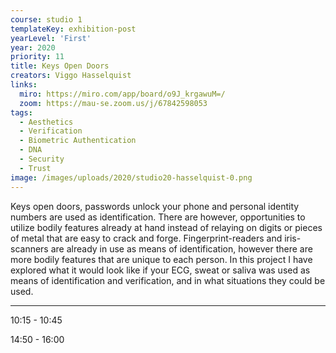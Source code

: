```yaml
---
course: studio 1
templateKey: exhibition-post
yearLevel: 'First'
year: 2020
priority: 11
title: Keys Open Doors
creators: Viggo Hasselquist
links:
  miro: https://miro.com/app/board/o9J_krgawuM=/
  zoom: https://mau-se.zoom.us/j/67842598053 
tags:
  - Aesthetics
  - Verification 
  - Biometric Authentication 
  - DNA
  - Security
  - Trust
image: /images/uploads/2020/studio20-hasselquist-0.png
---
```


Keys open doors, passwords unlock your phone and personal identity numbers are used as identification. There are however, opportunities to utilize bodily features already at hand instead of relaying on digits or pieces of metal that are easy to crack and forge. Fingerprint-readers and iris-scanners are already in use as means of identification, however there are more bodily features that are unique to each person. In this project I have explored what it would look like if your ECG, sweat or saliva was used as means of identification and verification, and in what situations they could be used. 

---

10:15 - 10:45

14:50 - 16:00
